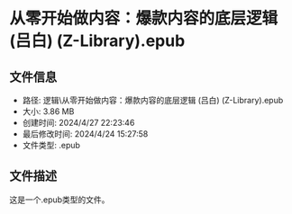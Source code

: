 ﻿# 从零开始做内容：爆款内容的底层逻辑 (吕白) (Z-Library).epub

## 文件信息
- 路径: 逻辑\从零开始做内容：爆款内容的底层逻辑 (吕白) (Z-Library).epub
- 大小: 3.86 MB
- 创建时间: 2024/4/27 22:23:46
- 最后修改时间: 2024/4/24 15:27:58
- 文件类型: .epub

## 文件描述
这是一个.epub类型的文件。

